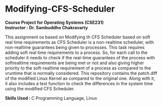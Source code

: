 # Modifying-CFS-Scheduler

<b> Course Project for Operating Systems (CSE231) </b><br>
<b> Instructor : Dr. Sambuddho Chakravarty </b>

This assignment os based on Modifying th CFS Scheduler based on soft real time requirements as CFS Scheduler is a  non-realtime scheduler, with non-realtime guarantees being given to processes. This task requires adding soft real time requirements to a process.
So, for each call to the scheduler it needs to check if the real-time guarantees of the process with softrealtime requirements are being met or not and also giving higher priority to the soft-realtime requirement of a process as compared to the vruntime that is normally considered. This repository contains the patch.diff of the modified Linux Kernel as compared to the original one. Along with it, it also includes a test function to check the differences in the system time using the modified CFS Scheduler.

<b> Skills Used : </b> C Programming Language, Linux


